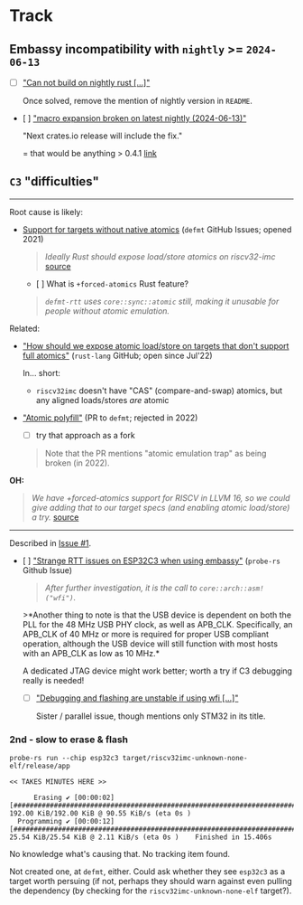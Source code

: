 # Track

## Embassy incompatibility with `nightly` >= `2024-06-13`

- [ ] ["Can not build on nightly rust [...]"](https://github.com/ch32-rs/ch32-hal/issues/29)

	Once solved, remove the mention of nightly version in `README`.
	
- [ ] ["macro expansion broken on latest nightly (2024-06-13)"](https://github.com/ch32-rs/ch32-hal/issues/29)

	"Next crates.io release will include the fix."
	
	= that would be anything > 0.4.1 [link](https://crates.io/crates/embassy-executor-macros)
	

## `C3` "difficulties"	

---
Root cause is likely: 

- [Support for targets without native atomics](https://github.com/knurling-rs/defmt/issues/597) (`defmt` GitHub Issues; opened 2021)

	>*Ideally Rust should expose load/store atomics on riscv32-imc* [source](https://github.com/probe-rs/rtt-target/pull/21#issuecomment-1453858641)
	
	- [ ] What is `+forced-atomics` Rust feature?

	>*`defmt-rtt` uses `core::sync::atomic` still, making it unusable for people without atomic emulation.*

Related:

- ["How should we expose atomic load/store on targets that don't support full atomics"](https://github.com/rust-lang/rust/issues/99668) (`rust-lang` GitHub; open since Jul'22)	

	In... short:
	
	- `riscv32imc` doesn't have "CAS" (compare-and-swap) atomics, but any aligned loads/stores *are* atomic

- ["Atomic polyfill"](https://github.com/knurling-rs/defmt/pull/702) (PR to `defmt`; rejected in 2022)

	- [ ] try that approach as a fork

	>Note that the PR mentions "atomic emulation trap" as being broken (in 2022).

**OH:**

>*We have +forced-atomics support for RISCV in LLVM 16, so we could give adding that to our target specs (and enabling atomic load/store) a try.* [source](https://github.com/rust-lang/rust/issues/99668#issuecomment-1508757127)


---

Described in [Issue #1](https://github.com/akauppi/Embassy-playground-2024/issues/1).

- [ ] ["Strange RTT issues on ESP32C3 when using embassy"](https://github.com/probe-rs/probe-rs/issues/1939) (`probe-rs` Github Issue)

	>*After further investigation, it is the call to `core::arch::asm!("wfi")`.*

	<p />
	>*Another thing to note is that the USB device is dependent on both the PLL for the 48 MHz USB PHY clock, as well as APB_CLK. Specifically, an APB_CLK of 40 MHz or more is required for proper USB compliant operation, although the USB device will still function with most hosts with an APB_CLK as low as 10 MHz.*

	A dedicated JTAG device might work better; worth a try if C3 debugging really is needed!
	
	- [ ] ["Debugging and flashing are unstable if using wfi [...]"](https://github.com/probe-rs/probe-rs/issues/350)

		Sister / parallel issue, though mentions only STM32 in its title.
		
<!-- whisper
I don't want to directly link to that outside issue, from this repo (i.e. expose I'm working on this).
-->


### 2nd - slow to erase & flash

```
probe-rs run --chip esp32c3 target/riscv32imc-unknown-none-elf/release/app

<< TAKES MINUTES HERE >>

      Erasing ✔ [00:00:02] [#####################################################################################################] 192.00 KiB/192.00 KiB @ 90.55 KiB/s (eta 0s )
  Programming ✔ [00:00:12] [########################################################################################################] 25.54 KiB/25.54 KiB @ 2.11 KiB/s (eta 0s )    Finished in 15.406s
```

No knowledge what's causing that. No tracking item found.

Not created one, at `defmt`, either. Could ask whether they see `esp32c3` as a target worth persuing (if not, perhaps they should warn against even pulling the dependency (by checking for the `riscv32imc-unknown-none-elf` target?).

